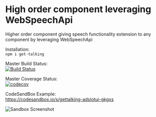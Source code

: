 # High order component leveraging WebSpeechApi

Higher order component giving speech functionality extension to any component by leveraging WebSpeechApi

Installation: <br/>
`npm i get-talking`

Master Build Status: <br/>
[![Build Status](https://travis-ci.com/adityasabnis/get-talking.svg?branch=master)](https://travis-ci.com/adityasabnis/get-talking)

Master Coverage Status: <br/>
[![codecov](https://codecov.io/gh/adityasabnis/get-talking/branch/master/graph/badge.svg)](https://codecov.io/gh/adityasabnis/get-talking)

CodeSandBox Example: <br/>
https://codesandbox.io/s/gettalking-adslotui-gkgxs

![Sandbox Screenshot](https://user-images.githubusercontent.com/3688957/94395030-0f6c0800-01a2-11eb-8755-3f6ad54d1ab2.png)
